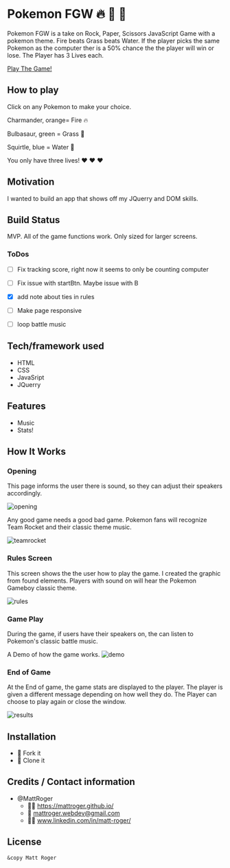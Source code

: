 #  **Pokemon FGW** :fire: :leaves: :ocean:
Pokemon FGW is a take on Rock, Paper, Scissors JavaScript Game with a pokemon theme. Fire beats Grass beats Water.
If the player picks the same Pokemon as the computer ther is a 50% chance the the player will win or lose.
The Player has 3 Lives each.

[Play The Game!](https://mattroger.github.io/pokemonRPS/)

## How to play
Click on any Pokemon to make your choice. 

Charmander, orange= Fire :fire:

Bulbasaur, green = Grass :leaves:

Squirtle, blue = Water :ocean:

You only have three lives! :heart: :heart: :heart:

## Motivation
I wanted to build an app that shows off my JQuerry and DOM skills.

## Build Status
MVP. All of the game functions work. Only sized for larger screens.

### ToDos

- [ ] Fix tracking score, right now it seems to only be counting computer
- [ ] Fix issue with startBtn. Maybe issue with B
- [x] add note about ties in rules
- [ ] Make page responsive
- [ ] loop battle music


## Tech/framework used
* HTML 
* CSS 
* JavaSript 
* JQuerry

## Features
* Music
* Stats!

## How It Works

### Opening
This page informs the user there is sound, so they can adjust their speakers accordingly.

![opening](https://github.com/MattRoger/screenshots/blob/master/pokemon/home.png?raw=true)

Any good game needs a good bad game. Pokemon fans will recognize Team Rocket and their classic theme music.

![teamrocket](https://github.com/MattRoger/screenshots/blob/master/pokemon/teamrocket.png?raw=true)

### Rules Screen
This screen shows the the user how to play the game.
I created the graphic from found elements.
Players with sound on will hear the Pokemon Gameboy classic theme.

![rules](https://github.com/MattRoger/screenshots/blob/master/pokemon/rules.png?raw=true)

### Game Play
During the game, if users have their speakers on, the can listen to Pokemon's classic battle music.

A Demo of how the game works.
![demo](https://github.com/MattRoger/screenshots/blob/master/pokemon/PokemonFGWGameplay.gif?raw=true)

### End of Game
At the End of game, the game stats are displayed to the player. The player is given a different message depending on how well they do.
The Player can choose to play again or close the window.

![results](https://github.com/MattRoger/screenshots/blob/master/pokemon/end.png?raw=true)

## Installation
* :trident: Fork it
* :sheep: Clone it


## Credits / Contact information
* @MattRoger 
  * :man_office_worker: https://mattroger.github.io/
  * :e-mail: mattroger.webdev@gmail.com
  * :man_office_worker: www.linkedin.com/in/matt-roger/


## License
    
    &copy Matt Roger
